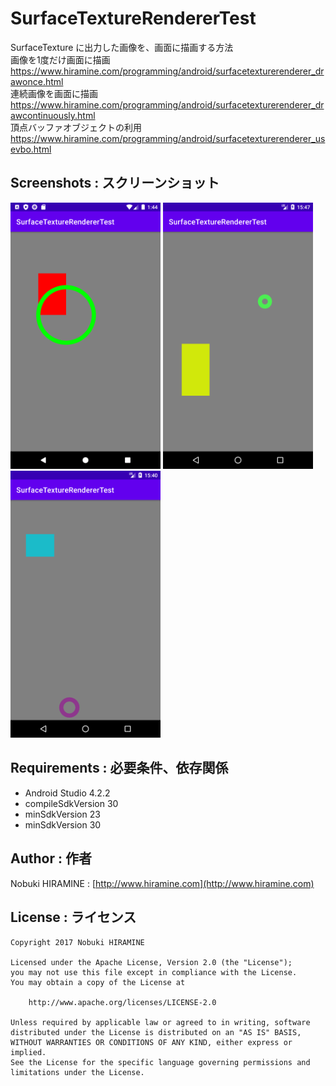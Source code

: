 # SurfaceTextureRendererTest
SurfaceTexture に出力した画像を、画面に描画する方法  
画像を1度だけ画面に描画  
https://www.hiramine.com/programming/android/surfacetexturerenderer_drawonce.html  
連続画像を画面に描画  
https://www.hiramine.com/programming/android/surfacetexturerenderer_drawcontinuously.html  
頂点バッファオブジェクトの利用  
https://www.hiramine.com/programming/android/surfacetexturerenderer_usevbo.html  

## Screenshots : スクリーンショット
<img src="screenshots/screenshot_01.png" width="240" alt="Screenshot"/> <img src="screenshots/screenshot_02.png" width="240" alt="Screenshot"/> <img src="screenshots/screenshot_03.png" width="240" alt="Screenshot"/>

## Requirements : 必要条件、依存関係
- Android Studio 4.2.2
- compileSdkVersion 30
- minSdkVersion 23
- minSdkVersion 30

## Author : 作者
Nobuki HIRAMINE : [http://www.hiramine.com](http://www.hiramine.com)

## License : ライセンス
```
Copyright 2017 Nobuki HIRAMINE

Licensed under the Apache License, Version 2.0 (the "License");
you may not use this file except in compliance with the License.
You may obtain a copy of the License at

    http://www.apache.org/licenses/LICENSE-2.0

Unless required by applicable law or agreed to in writing, software
distributed under the License is distributed on an "AS IS" BASIS,
WITHOUT WARRANTIES OR CONDITIONS OF ANY KIND, either express or implied.
See the License for the specific language governing permissions and
limitations under the License.
```
